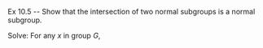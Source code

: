 Ex 10.5 -- Show that the intersection of two normal subgroups is a normal subgroup.

Solve: For any $x$ in group $G$, 